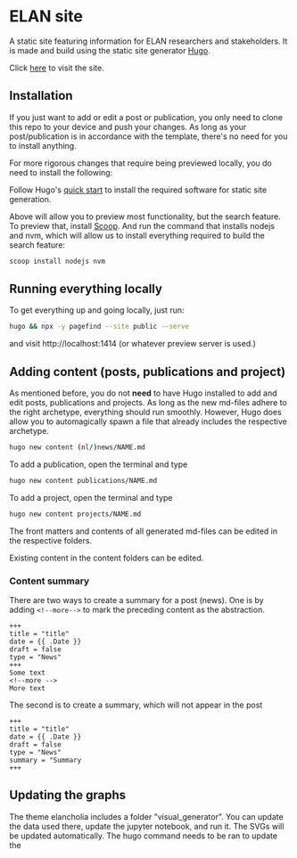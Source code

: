 # ELAN site

A static site featuring information for ELAN researchers and stakeholders.
It is made and build using the static site generator [Hugo](https://gohugo.io/).

Click [here]( https://elan-dcc.github.io/) to visit the site.

## Installation
If you just want to add or edit a post or publication, you only need to clone
this repo to your device and push your changes. 
As long as your post/publication is in accordance with the
template, there's no need for you to install anything.

For more rigorous changes that require being previewed locally, you
do need to install the following:

Follow Hugo's [quick start](https://gohugo.io/getting-started/quick-start/) to
install the required software for static site generation.

Above will allow you to preview most functionality, but the search feature.
To preview that, install [Scoop](https://scoop.sh/). And run the command that installs nodejs and nvm,
which will allow us to install everything required to build the search feature:

```sh
scoop install nodejs nvm
```

## Running everything locally

To get everything up and going locally, just run:

```sh
hugo && npx -y pagefind --site public --serve
```

and visit http://localhost:1414 (or whatever preview server is used.)


## Adding content (posts, publications and project)
As mentioned before, you do not **need** to have Hugo installed to
add and edit posts, publications and projects. As long as the new
md-files adhere to the right archetype, everything should run smoothly.
However, Hugo does allow you to automagically spawn a file that already
includes the respective archetype.

```sh
hugo new content (nl/)news/NAME.md
```

To add a publication, open the terminal and type

```sh
hugo new content publications/NAME.md
```

To add a project, open the terminal and type

```sh
hugo new content projects/NAME.md
```

The front matters and contents of all generated md-files can be edited 
in the respective folders.


Existing content in the content folders can be edited.

### Content summary
There are two ways to create a summary for a post (news). One is by adding
`<!--more-->` to mark the preceding content as the abstraction.

```
+++
title = "title"
date = {{ .Date }}
draft = false
type = "News"
+++
Some text
<!--more -->
More text
```

The second is to create a summary, which will not appear in the post

```
+++
title = "title"
date = {{ .Date }}
draft = false
type = "News"
summary = "Summary
+++
```


## Updating the graphs
The theme elancholia includes a folder "visual_generator". You can
update the data used there, update the jupyter notebook, and run it.
The SVGs will be updated automatically. The hugo command needs to be
ran to update the
